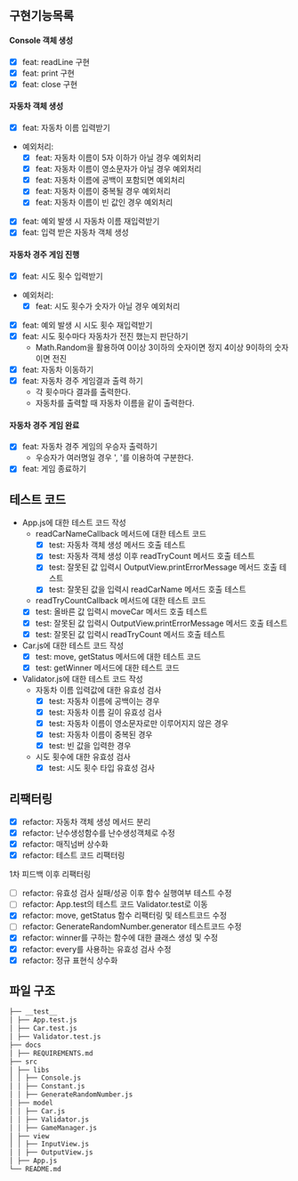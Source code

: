 ## 구현기능목록

#### Console 객체 생성

- [x] feat: readLine 구현
- [x] feat: print 구현
- [x] feat: close 구현

#### 자동차 객체 생성

- [x] feat: 자동차 이름 입력받기
- 예외처리:
  - [x] feat: 자동차 이름이 5자 이하가 아닐 경우 예외처리
  - [x] feat: 자동차 이름이 영소문자가 아닐 경우 예외처리
  - [x] feat: 자동차 이름에 공백이 포함되면 예외처리
  - [x] feat: 자동차 이름이 중복될 경우 예외처리
  - [x] feat: 자동차 이름이 빈 값인 경우 예외처리
- [x] feat: 예외 발생 시 자동차 이름 재입력받기
- [x] feat: 입력 받은 자동차 객체 생성

#### 자동차 경주 게임 진행

- [x] feat: 시도 횟수 입력받기
- 예외처리:
  - [x] feat: 시도 횟수가 숫자가 아닐 경우 예외처리
- [x] feat: 예외 발생 시 시도 횟수 재입력받기
- [x] feat: 시도 횟수마다 자동차가 전진 했는지 판단하기
  - Math.Random을 활용하여 0이상 3이하의 숫자이면 정지 4이상 9이하의 숫자이면 전진
- [x] feat: 자동차 이동하기
- [x] feat: 자동차 경주 게임결과 출력 하기
  - 각 횟수마다 결과를 출력한다.
  - 자동차를 출력할 때 자동차 이름을 같이 출력한다.

#### 자동차 경주 게임 완료

- [x] feat: 자동차 경주 게임의 우승자 출력하기
  - 우승자가 여러명일 경우 ', '를 이용하여 구분한다.
- [x] feat: 게임 종료하기

## 테스트 코드

- App.js에 대한 테스트 코드 작성
  - readCarNameCallback 메서드에 대한 테스트 코드
    - [x] test: 자동차 객체 생성 메서드 호출 테스트
    - [x] test: 자동차 객체 생성 이후 readTryCount 메서드 호출 테스트
    - [x] test: 잘못된 값 입력시 OutputView.printErrorMessage 메서드 호출 테스트
    - [x] test: 잘못된 값을 입력시 readCarName 메서드 호출 테스트
  - readTryCountCallback 메서드에 대한 테스트 코드
  - [x] test: 올바른 값 입력시 moveCar 메서드 호출 테스트
  - [x] test: 잘못된 값 입력시 OutputView.printErrorMessage 메서드 호출 테스트
  - [x] test: 잘못된 값 입력시 readTryCount 메서드 호출 테스트
- Car.js에 대한 테스트 코드 작성
  - [x] test: move, getStatus 메서드에 대한 테스트 코드
  - [x] test: getWinner 메서드에 대한 테스트 코드
- Validator.js에 대한 테스트 코드 작성
  - 자동차 이름 입력값에 대한 유효성 검사
    - [x] test: 자동차 이름에 공백이는 경우
    - [x] test: 자동차 이름 길이 유효성 검사
    - [x] test: 자동차 이름이 영소문자로만 이루어지지 않은 경우
    - [x] test: 자동차 이름이 중복된 경우
    - [x] test: 빈 값을 입력한 경우
  - 시도 횟수에 대한 유효성 검사
    - [x] test: 시도 횟수 타입 유효성 검사

## 리팩터링

- [x] refactor: 자동차 객체 생성 메서드 분리
- [x] refactor: 난수생성함수를 난수생성객체로 수정
- [x] refactor: 매직넘버 상수화
- [x] refactor: 테스트 코드 리팩터링

1차 피드백 이후 리팩터링

- [ ] refactor: 유효성 검사 실패/성공 이후 함수 실행여부 테스트 수정
- [ ] refactor: App.test의 테스트 코드 Validator.test로 이동
- [x] refactor: move, getStatus 함수 리팩터링 및 테스트코드 수정
- [ ] refactor: GenerateRandomNumber.generator 테스트코드 수정
- [x] refactor: winner를 구하는 함수에 대한 클래스 생성 및 수정
- [x] refactor: every를 사용하는 유효성 검사 수정
- [x] refactor: 정규 표현식 상수화

## 파일 구조

```bash
├── __test__
│ ├── App.test.js
│ ├── Car.test.js
│ ├── Validator.test.js
├── docs
│ ├── REQUIREMENTS.md
├── src
│ ├── libs
│ │ ├── Console.js
│ │ ├── Constant.js
│ │ ├── GenerateRandomNumber.js
│ ├── model
│ │ ├── Car.js
│ │ ├── Validator.js
│ │ ├── GameManager.js
│ ├── view
│ │ ├── InputView.js
│ │ ├── OutputView.js
│ ├── App.js
└── README.md
```
